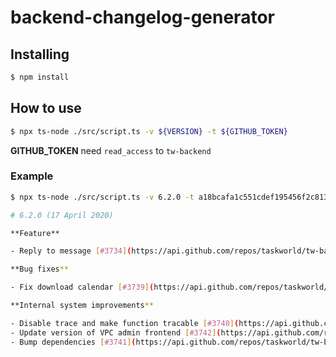 # backend-changelog-generator

## Installing

```bash
$ npm install
```

## How to use

```bash
$ npx ts-node ./src/script.ts -v ${VERSION} -t ${GITHUB_TOKEN}
```

**GITHUB_TOKEN** need `read_access` to `tw-backend`

### Example

```bash
$ npx ts-node ./src/script.ts -v 6.2.0 -t a18bcafa1c551cdef195456f2c8130cb1ec999

# 6.2.0 (17 April 2020)

**Feature**

- Reply to message [#3734](https://api.github.com/repos/taskworld/tw-backend/pulls/3734)

**Bug fixes**

- Fix download calendar [#3739](https://api.github.com/repos/taskworld/tw-backend/pulls/3739)

**Internal system improvements**

- Disable trace and make function tracable [#3740](https://api.github.com/repos/taskworld/tw-backend/pulls/3740)
- Update version of VPC admin frontend [#3742](https://api.github.com/repos/taskworld/tw-backend/pulls/3742)
- Bump dependencies [#3741](https://api.github.com/repos/taskworld/tw-backend/pulls/3741)
```

